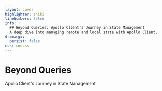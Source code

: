 ```yaml
---
layout: cover
highlighter: shiki
lineNumbers: false
info: |
  ## Beyond Queries: Apollo Client's Journey in State Management
  A deep dive into managing remote and local state with Apollo Client.
drawings:
  persist: false
css: unocss
---
```


# Beyond Queries

Apollo Client's Journey in State Management
